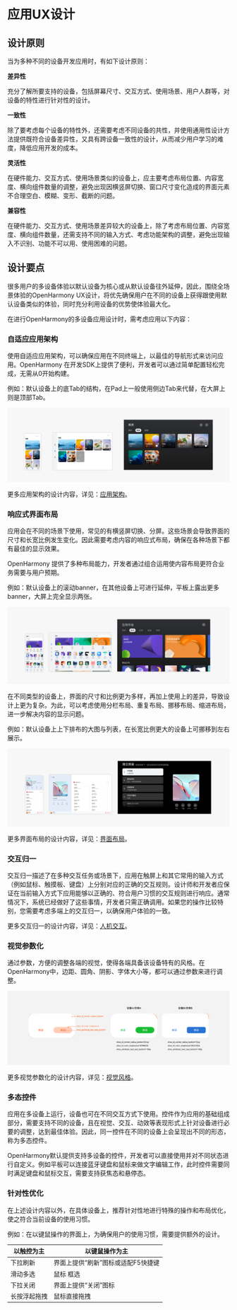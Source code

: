 # 应用UX设计

## 设计原则

当为多种不同的设备开发应用时，有如下设计原则：

**差异性**

充分了解所要支持的设备，包括屏幕尺寸、交互方式、使用场景、用户人群等，对设备的特性进行针对性的设计。

**一致性**

除了要考虑每个设备的特性外，还需要考虑不同设备的共性，并使用通用性设计方法提供既符合设备差异性，又具有跨设备一致性的设计，从而减少用户学习的难度，降低应用开发的成本。

**灵活性**

在硬件能力、交互方式、使用场景类似的设备上，应主要考虑布局位置、内容宽度、横向组件数量的调整，避免出现因横竖屏切换、窗口尺寸变化造成的界面元素不合理空白、模糊、变形、截断的问题。

**兼容性**

在硬件能力、交互方式、使用场景差异较大的设备上，除了考虑布局位置、内容宽度、横向组件数量，还需支持不同的输入方式、考虑功能架构的调整，避免出现输入不识别、功能不可以用、使用困难的问题。


## 设计要点

很多用户的多设备体验以默认设备为核心或从默认设备往外延伸，因此，围绕全场景体验的OpenHarmony UX设计，将优先确保用户在不同的设备上获得跟使用默认设备类似的体验，同时充分利用设备的优势使体验最大化。

在进行OpenHarmony的多设备应用设计时，需考虑应用以下内容：


### 自适应应用架构

使用自适应应用架构，可以确保应用在不同终端上，以最佳的导航形式来访问应用。OpenHarmony 在开发SDK上提供了便利，开发者可以通过简单配置轻松完成，无需从0开始构建。

例如：默认设备上的底Tab的结构，在Pad上一般使用侧边Tab来代替，在大屏上则是顶部Tab。

![一多-1-1](figures/一多-1-1.png)

更多应用架构的设计内容，详见：[应用架构](app-navigation-structure-design.md)。

### 响应式界面布局

应用会在不同的场景下使用，常见的有横竖屏切换、分屏。这些场景会导致界面的尺寸和长宽比例发生变化。因此需要考虑内容的响应式布局，确保在各种场景下都有最佳的显示效果。

OpenHarmony 提供了多种布局能力，开发者通过组合运用使内容布局更符合业务需要与用户预期。

例如：默认设备上的滚动banner，在其他设备上可进行延伸，平板上露出更多banner，大屏上完全显示两张。

![1_zh-cn_image_0000001568412917.png](figures/1_zh-cn_image_0000001568412917.png)

在不同类型的设备上，界面的尺寸和比例更为多样，再加上使用上的差异，导致设计上更为复杂。为此，可以考虑使用分栏布局、重复布局、挪移布局、缩进布局，进一步解决内容的显示问题。

例如：默认设备上上下排布的大图与列表，在长宽比例更大的设备上可挪移到左右展示。

![概述-界面布局-歌单详情高保真](figures/概述-界面布局-歌单详情高保真.png)

更多界面布局的设计内容，详见：[界面布局](ui-layout-overview.md)。


### 交互归一

交互归一描述了在多种交互任务或场景下，应用在触屏上和其它常用的输入方式（例如鼠标、触摸板、键盘）上分别对应的正确的交互规则。设计师和开发者应保证在当前输入方式下应用能够以正确的、符合用户习惯的交互规则进行响应。通常情况下，系统已经做好了这些事情，开发者只需正确调用。如果您的操作比较特别，您需要考虑多端上的交互归一，以确保用户体验的一致。

更多交互归一的设计内容，详见：[人机交互](human-machine-interaction-basis.md)。


### 视觉参数化

通过参数，方便的调整各端的视觉，使得各端具备该设备特有的风格。在OpenHarmony中，边距、圆角、阴影、字体大小等，都可以通过参数来进行调整。

![1_zh-cn_image_0000001568093301.png](figures/1_zh-cn_image_0000001568093301.png)

更多视觉参数化的设计内容，详见：[视觉风格](visual-basis.md)。


### 多态控件

应用在多设备上运行，设备也可在不同交互方式下使用。控件作为应用的基础组成部分，需要支持不同的设备，且在视觉、交互、动效等表现形式上针对设备进行必要的调整，达到最佳体验。因此，同一控件在不同的设备上会呈现出不同的形态，称为多态控件。

OpenHarmony默认提供支持多设备的控件，开发者可以直接使用并对不同状态进行自定义。例如平板可以连接蓝牙键盘和鼠标来做文字编辑工作，此时控件需要同时满足键盘和鼠标交互，需要支持获焦态和悬停态。


### 针对性优化

在上述设计内容以外，在具体设备上，推荐针对性地进行特殊的操作和布局优化，使之符合当前设备的使用习惯。

例如：在以键鼠操作的界面上，为确保用户的使用习惯，需要提供额外的设计。

  | **以触控为主** | **以键鼠操作为主** | 
| -------- | -------- |
| 下拉刷新 | 界面上提供“刷新”图标或适配F5快捷键 | 
| 滑动多选 | 鼠标&nbsp;框选 | 
| 下拉关闭 | 界面上提供“关闭”图标 | 
| 长按浮起拖拽 | 鼠标直接拖拽 | 
